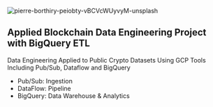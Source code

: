 ![pierre-borthiry-peiobty-vBCVcWUyvyM-unsplash](https://user-images.githubusercontent.com/100870737/223550508-edbbfdc6-bf2b-4dc5-a488-a0077109c176.jpg)

## Applied Blockchain Data Engineering Project with BigQuery ETL

Data Engineering Applied to Public Crypto Datasets Using GCP Tools Including Pub/Sub, Dataflow and BigQuery
- Pub/Sub: Ingestion
- DataFlow: Pipeline
- BigQuery: Data Warehouse & Analytics

